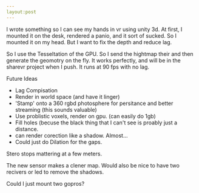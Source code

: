 ```yaml
---
layout:post
---
```


I wrote something so I can see my hands in vr using unity 3d.
At first, I mounted it on the desk, rendered a panio, and it sort of sucked.
So I mounted it on my head. But I want to fix the depth and reduce lag.

So I use the Tesseltation of the GPU.
So I send the hightmap their and then generate the geomotry on the fly. It works perfectly, and will be in the sharevr project when I push.
It runs at 90 fps with no lag.

Future Ideas
- Lag Compisation
- Render in world space (and have it linger)
- 'Stamp' onto a 360 rgbd photosphere for persitance and better streaming (this sounds valuable)
- Use problistic voxels, render on gpu. (can easily do 1gb)
- Fill holes (becuse the black thing that I can't see is proably just a distance.
- can render corection like a shadow. Almost...
- Could just do Dilation for the gaps.

Stero stops mattering at a few meters.

The new sensor makes a clener map. Would also be nice to have two recivers or led to remove the shadows.

Could I just mount two gopros?
